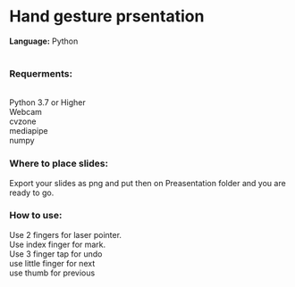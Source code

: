 <h1>Hand gesture prsentation</h1>

<b> Language:</b> Python
<br>
<br>
<h3>Requerments:</h3>
<br>
Python 3.7 or Higher
<br>
Webcam
<br>
cvzone
<br>
mediapipe
<br>
numpy


<h3>Where to place slides:</h3>

Export your slides as png and put then on Preasentation folder and you are ready to go.


<h3>How to use:</h3>

Use 2 fingers for laser pointer.
<br>
Use index finger for mark.
<br>
Use 3 finger tap for undo
<br>
use little finger for next 
<br>
use thumb for previous



